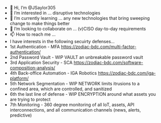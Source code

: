 - 👋 Hi, I’m @JSaylor305
- 👀 I’m interested in ... disruptive technologies
- 🌱 I’m currently learning ... any new technologies that bring sweeping change to make things better 
- 💞️ I’m looking to collaborate on ... (v)CISO day-to-day requirements
- 📫 How to reach me ... 
- I have interests in the following secuirty defenses...
- 1st Authentication - MFA https://zodiac-bdc.com/multi-factor-authentication/
- 2nd Password Vault - WIP VAULT an unbreakable password vault
- 3rd Application Security - SCA https://zodiac-bdc.com/software-composition-analysis/
- 4th Back-office Automation - IGA Robotics https://zodiac-bdc.com/iga-platform/
- 5th Network Segmentation - WIP NETWORK limits itrusions to a confined area, which are controlled, and sanitized
- 6th the last line of defense - WIP ENCRYPTION around what assets you are trying to protect
- 7th Monitoring - 360 degree monitoring of all IoT, assets, API interconnections, and all communication channels (news, alerts, predictive) 
<!---
JSaylor305/JSaylor305 is a ✨ special ✨ repository because its `README.md` (this file) appears on your GitHub profile.
You can click the Preview link to take a look at your changes.
--->
